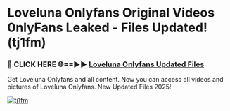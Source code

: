 # Loveluna Onlyfans Original Videos 0nlyFans Leaked - Files Updated! (tj1fm)

<h3>🔴 CLICK HERE 🌐==►► <a href="https://tinyurl.com/ehrbuxhb" rel="nofollow">Loveluna Onlyfans Updated Files</a></h3>

Get Loveluna Onlyfans and all content. Now you can access all videos and pictures of Loveluna Onlyfans. New Updated Files 2025!

[![tj1fm](https://i.imgur.com/lVYEuWS.gif)](https://tinyurl.com/ehrbuxhb)
